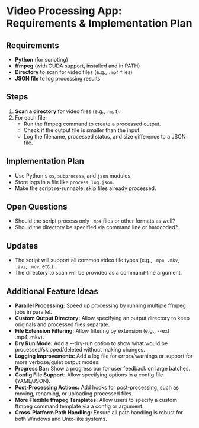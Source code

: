 # Video Processing App: Requirements & Implementation Plan

## Requirements
- **Python** (for scripting)
- **ffmpeg** (with CUDA support, installed and in PATH)
- **Directory** to scan for video files (e.g., `.mp4` files)
- **JSON file** to log processing results

## Steps
1. **Scan a directory** for video files (e.g., `.mp4`).
2. For each file:
   - Run the ffmpeg command to create a processed output.
   - Check if the output file is smaller than the input.
   - Log the filename, processed status, and size difference to a JSON file.

## Implementation Plan
- Use Python's `os`, `subprocess`, and `json` modules.
- Store logs in a file like `process_log.json`.
- Make the script re-runnable: skip files already processed.

## Open Questions
- Should the script process only `.mp4` files or other formats as well?
- Should the directory be specified via command line or hardcoded?

## Updates
- The script will support all common video file types (e.g., `.mp4`, `.mkv`, `.avi`, `.mov`, etc.).
- The directory to scan will be provided as a command-line argument.

## Additional Feature Ideas

- **Parallel Processing:** Speed up processing by running multiple ffmpeg jobs in parallel.
- **Custom Output Directory:** Allow specifying an output directory to keep originals and processed files separate.
- **File Extension Filtering:** Allow filtering by extension (e.g., --ext .mp4,.mkv).
- **Dry Run Mode:** Add a --dry-run option to show what would be processed/skipped/deleted without making changes.
- **Logging Improvements:** Add a log file for errors/warnings or support for more verbose/quiet output modes.
- **Progress Bar:** Show a progress bar for user feedback on large batches.
- **Config File Support:** Allow specifying options in a config file (YAML/JSON).
- **Post-Processing Actions:** Add hooks for post-processing, such as moving, renaming, or uploading processed files.
- **More Flexible ffmpeg Templates:** Allow users to specify a custom ffmpeg command template via a config or argument.
- **Cross-Platform Path Handling:** Ensure all path handling is robust for both Windows and Unix-like systems. 